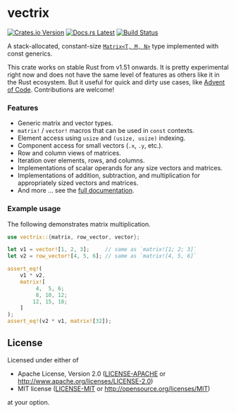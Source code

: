 # vectrix

[![Crates.io Version](https://img.shields.io/crates/v/vectrix.svg)](https://crates.io/crates/vectrix)
[![Docs.rs Latest](https://img.shields.io/badge/docs.rs-latest-blue.svg)](https://docs.rs/vectrix)
[![Build Status](https://img.shields.io/github/workflow/status/rossmacarthur/vectrix/build/trunk)](https://github.com/rossmacarthur/vectrix/actions?query=workflow%3Abuild)

A stack-allocated, constant-size [`Matrix<T, M, N>`] type implemented with const
generics.

This crate works on stable Rust from v1.51 onwards. It is pretty experimental
right now and does not have the same level of features as others like it in the
Rust ecosystem. But it useful for quick and dirty use cases, like [Advent of
Code][aoc]. Contributions are welcome!

### Features

- Generic matrix and vector types.
- `matrix!` / `vector!` macros that can be used in `const` contexts.
- Element access using `usize` and `(usize, usize)` indexing.
- Component access for small vectors (`.x`, `.y`, etc.).
- Row and column views of matrices.
- Iteration over elements, rows, and columns.
- Implementations of scalar operands for any size vectors and matrices.
- Implementations of addition, subtraction, and multiplication for
  appropriately sized vectors and matrices.
- And more ... see the [full documentation][docs].

[aoc]: https://adventofcode.com/
[docs]: https://docs.rs/vectrix
[`Matrix<T, M, N>`]: https://docs.rs/vectrix/0.1/vectrix/struct.Matrix.html

### Example usage

The following demonstrates matrix multiplication.

```rust
use vectrix::{matrix, row_vector, vector};

let v1 = vector![1, 2, 3];     // same as `matrix![1; 2; 3]`
let v2 = row_vector![4, 5, 6]; // same as `matrix![4, 5, 6]`

assert_eq!(
    v1 * v2,
    matrix![
         4,  5, 6;
         8, 10, 12;
        12, 15, 18;
    ]
);
assert_eq!(v2 * v1, matrix![32]);
```


## License

Licensed under either of

- Apache License, Version 2.0 ([LICENSE-APACHE](LICENSE-APACHE) or
  http://www.apache.org/licenses/LICENSE-2.0)
- MIT license ([LICENSE-MIT](LICENSE-MIT) or http://opensource.org/licenses/MIT)

at your option.
